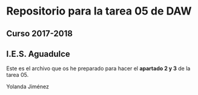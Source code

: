 # Repositorio para la tarea 05 de DAW  
## Curso 2017-2018
## I.E.S. Aguadulce

Este es el archivo que os he preparado para hacer el **apartado 2 y 3** de la tarea 05.

Yolanda Jiménez
